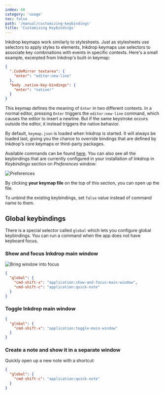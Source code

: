 ```yaml
---
index: 60
category: 'usage'
toc: false
path: '/manual/customizing-keybindings'
title: 'Customizing Keybindings'
---
```


Inkdrop keymaps work similarly to stylesheets.
Just as stylesheets use selectors to apply styles to elements, Inkdrop keymaps use selectors to associate key combinations with events in specific contexts.
Here's a small example, excerpted from Inkdrop's built-in keymap:

```json
{
  ".CodeMirror textarea": {
    "enter": "editor:new-line"
  },
  "body .native-key-bindings": {
    "enter": "native!"
  }
}
```

This keymap defines the meaning of `Enter` in two different contexts.
In a normal editor, pressing `Enter` triggers the `editor:new-line` command, which causes the editor to insert a newline.
But if the same keystroke occurs outside the editor, it instead triggers the native behavior.

By default, `keymap.json` is loaded when Inkdrop is started.
It will always be loaded last, giving you the chance to override bindings that are defined by Inkdrop's core keymaps or third-party packages.

Available commands can be found [here](/manual/list-of-commands).
You can also see all the keybindings that are currently configured in your installation of Inkdrop in _Keybindings_ section on _Preferences_ window:

![Preferences](./customizing-keybindings_preferences.png)

By clicking **your keymap file** on the top of this section, you can open up the file.

To unbind the existing keybindings, set `false` value instead of command name to them.

## Global keybindings

There is a special selector called `global` which lets you configure global keybindings.
You can run a command when the app does not have keyboard focus.

### Show and focus Inkdrop main window

![Bring window into focus](/customizing-keybindings_globalshortcuts.gif)

```json
{
  "global": {
    "cmd-shift-x": "application:show-and-focus-main-window",
    "cmd-shift-c": "application:quick-note"
  }
}
```

### Toggle Inkdrop main window

```json
{
  "global": {
    "cmd-shift-x": "application:toggle-main-window"
  }
}
```

### Create a note and show it in a separate window

Quickly open up a new note with a shortcut:

```json
{
  "global": {
    "cmd-shift-c": "application:quick-note"
  }
}
```
